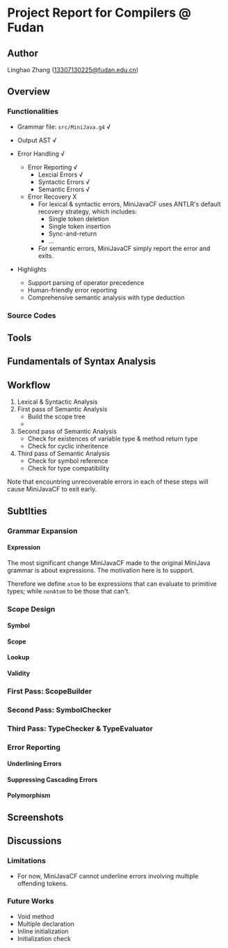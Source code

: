 # Project Report for Compilers @ Fudan

## Author

Linghao Zhang ([13307130225@fudan.edu.cn](13307130225@fudan.edu.cn))

## Overview

### Functionalities

- Grammar file: `src/MiniJava.g4` √ 

- Output AST √

- Error Handling √
    - Error Reporting √
        - Lexcial Errors √
        - Syntactic Errors √
        - Semantic Errors √
    - Error Recovery X
        - For lexical & syntactic errors, MiniJavaCF uses ANTLR's default recovery strategy, which includes:
            - Single token deletion
            - Single token insertion
            - Sync-and-return
            - ...
        - For semantic errors, MiniJavaCF simply report the error and exits.

- Highlights
    - Support parsing of operator precedence
    - Human-friendly error reporting
    - Comprehensive semantic analysis with type deduction

### Source Codes


## Tools

## Fundamentals of Syntax Analysis

## Workflow

1. Lexical & Syntactic Analysis
2. First pass of Semantic Analysis
    - Build the scope tree
    - 
3. Second pass of Semantic Analysis
    - Check for existences of variable type & method return type  
    - Check for cyclic inheritence
4. Third pass of Semantic Analysis
    - Check for symbol reference
    - Check for type compatibility 

Note that encountring unrecoverable errors in each of these steps will cause MiniJavaCF to exit early.

## Subtlties

### Grammar Expansion

#### Expression

The most significant change MiniJavaCF made to the original MiniJava grammar is about expressions. The motivation here is to support.

Therefore we define `atom` to be expressions that can evaluate to primitive types; while `nonAtom` to be those that can't.


### Scope Design

#### Symbol

#### Scope

#### Lookup

#### Validity

### First Pass: ScopeBuilder

### Second Pass: SymbolChecker

### Third Pass: TypeChecker & TypeEvaluator

### Error Reporting

#### Underlining Errors

#### Suppressing Cascading Errors

#### Polymorphism

## Screenshots

## Discussions

### Limitations

- For now, MiniJavaCF cannot underline errors involving multiple offending tokens.

### Future Works

- Void method
- Multiple declaration
- Inline initialization
- Initialization check
